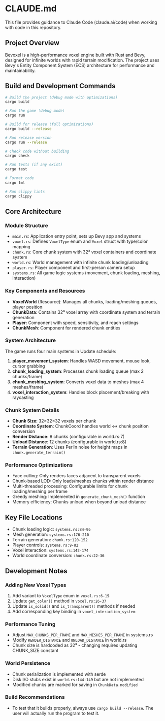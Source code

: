 # CLAUDE.md

This file provides guidance to Claude Code (claude.ai/code) when working with code in this repository.

## Project Overview

Bevoxel is a high-performance voxel engine built with Rust and Bevy, designed for infinite worlds with rapid terrain modification. The project uses Bevy's Entity Component System (ECS) architecture for performance and maintainability.

## Build and Development Commands

```bash
# Build the project (debug mode with optimizations)
cargo build

# Run the game (debug mode)
cargo run

# Build for release (full optimizations)
cargo build --release

# Run release version
cargo run --release

# Check code without building
cargo check

# Run tests (if any exist)
cargo test

# Format code
cargo fmt

# Run clippy lints
cargo clippy
```

## Core Architecture

### Module Structure
- `main.rs`: Application entry point, sets up Bevy app and systems
- `voxel.rs`: Defines `VoxelType` enum and `Voxel` struct with type/color mapping
- `chunk.rs`: Core chunk system with 32³ voxel containers and coordinate system
- `world.rs`: World management with infinite chunk loading/unloading
- `player.rs`: Player component and first-person camera setup
- `systems.rs`: All game logic systems (movement, chunk loading, meshing, interaction)

### Key Components and Resources
- **VoxelWorld** (Resource): Manages all chunks, loading/meshing queues, player position
- **ChunkData**: Contains 32³ voxel array with coordinate system and terrain generation
- **Player**: Component with speed, sensitivity, and reach settings
- **ChunkMesh**: Component for rendered chunk entities

### System Architecture
The game runs four main systems in Update schedule:
1. **player_movement_system**: Handles WASD movement, mouse look, cursor grabbing
2. **chunk_loading_system**: Processes chunk loading queue (max 2 chunks/frame)
3. **chunk_meshing_system**: Converts voxel data to meshes (max 4 meshes/frame)  
4. **voxel_interaction_system**: Handles block placement/breaking with raycasting

### Chunk System Details
- **Chunk Size**: 32×32×32 voxels per chunk
- **Coordinate System**: ChunkCoord handles world ↔ chunk position conversion
- **Render Distance**: 8 chunks (configurable in world.rs:7)
- **Unload Distance**: 12 chunks (configurable in world.rs:8)
- **Terrain Generation**: Uses Perlin noise for height maps in `chunk.generate_terrain()`

### Performance Optimizations
- Face culling: Only renders faces adjacent to transparent voxels
- Chunk-based LOD: Only loads/meshes chunks within render distance
- Multi-threaded processing: Configurable limits for chunk loading/meshing per frame
- Greedy meshing: Implemented in `generate_chunk_mesh()` function
- Memory efficiency: Chunks unload when beyond unload distance

## Key File Locations

- Chunk loading logic: `systems.rs:84-96`
- Mesh generation: `systems.rs:176-210` 
- Terrain generation: `chunk.rs:120-152`
- Player controls: `systems.rs:9-82`
- Voxel interaction: `systems.rs:142-174`
- World coordinate conversion: `chunk.rs:22-36`

## Development Notes

### Adding New Voxel Types
1. Add variant to `VoxelType` enum in `voxel.rs:6-15`
2. Update `get_color()` method in `voxel.rs:26-37`
3. Update `is_solid()` and `is_transparent()` methods if needed
4. Add corresponding key binding in `voxel_interaction_system`

### Performance Tuning
- Adjust `MAX_CHUNKS_PER_FRAME` and `MAX_MESHES_PER_FRAME` in systems.rs
- Modify `RENDER_DISTANCE` and `UNLOAD_DISTANCE` in world.rs
- Chunk size is hardcoded as 32³ - changing requires updating CHUNK_SIZE constant

### World Persistence 
- Chunk serialization is implemented with serde
- Disk I/O stubs exist in `world.rs:144-149` but are not implemented
- Modified chunks are marked for saving in `ChunkData.modified`

### Build Recommendations
- To test that it builds properly, always use `cargo build --release`. The user will actually run the program to test it.